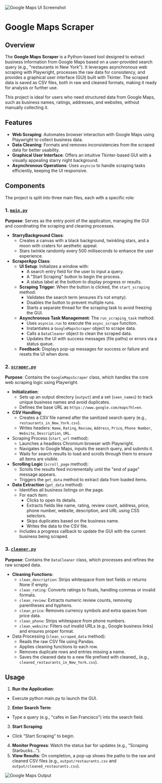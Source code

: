 ![Google Maps UI Screenshot](https://github.com/Nickopusan13/Nickopusan-Portofolio/blob/master/Google%20Maps%20Scraper/Image/Google%20Maps%20UI.png?raw=true)
# Google Maps Scraper
## Overview
The **Google Maps Scraper** is a Python-based tool designed to extract business information from Google Maps based on a user-provided search query (e.g., "restaurants in New York"). It leverages asynchronous web scraping with Playwright, processes the raw data for consistency, and provides a graphical user interface (GUI) built with Tkinter. The scraped data is saved as CSV files, both in raw and cleaned formats, making it ready for analysis or further use.

This project is ideal for users who need structured data from Google Maps, such as business names, ratings, addresses, and websites, without manually collecting it.

## Features
- **Web Scraping**: Automates browser interaction with Google Maps using Playwright to collect business data.
- **Data Cleaning**: Formats and removes inconsistencies from the scraped data for better usability.
- **Graphical User Interface**: Offers an intuitive Tkinter-based GUI with a visually appealing starry night background.
- **Asynchronous Operations**: Uses `asyncio` to handle scraping tasks efficiently, keeping the UI responsive.
## Components
The project is split into three main files, each with a specific role:
### 1. [`main.py`](Scraper/main.py)
**Purpose**: Serves as the entry point of the application, managing the GUI and coordinating the scraping and cleaning processes.
- **StarryBackground Class**:
  - Creates a canvas with a black background, twinkling stars, and a moon with craters for aesthetic appeal.
  - Stars twinkle randomly every 500 milliseconds to enhance the user experience.
- **ScraperApp Class**:
  - **UI Setup**: Initializes a window with:
    - A search entry field for the user to input a query.
    - A "Start Scraping" button to begin the process.
    - A status label at the bottom to display progress or results.
  - **Scraping Trigger**: When the button is clicked, the `start_scraping` method:
    - Validates the search term (ensures it’s not empty).
    - Disables the button to prevent multiple runs.
    - Starts a separate thread for the scraping task to avoid freezing the GUI.
  - **Asynchronous Task Management**: The `run_scraping_task` method:
    - Uses `asyncio.run` to execute the `async_scrape` function.
    - Instantiates a `GoogleMapsScraper` object to scrape data.
    - Calls a `DataCleaner` object to clean the scraped data.
    - Updates the UI with success messages (file paths) or errors via a status queue.
  - **Feedback**: Displays pop-up messages for success or failure and resets the UI when done.
### 2. [`scraper.py`](Scraper/scraper.py)
**Purpose**: Contains the `GoogleMapsScraper` class, which handles the core web scraping logic using Playwright.

- **Initialization**:
  - Sets up an output directory (`output`) and a set (`seen_names`) to track unique business names and avoid duplicates.
  - Defines the base URL as `https://www.google.com/maps?hl=en`.
- **CSV Handling**:
  - Creates a CSV file named after the sanitized search query (e.g., `restaurants_in_New_York.csv`).
  - Writes headers: `Name`, `Rating`, `Review`, `Address`, `Price`, `Phone Number`, `Website`, `Description`, `URL`.
- Scraping Process (`start_url` method):
  - Launches a headless Chromium browser with Playwright.
  - Navigates to Google Maps, inputs the search query, and submits it.
  - Waits for search results to load and scrolls through them to ensure all items are visible.
- **Scrolling Logic** (`scroll_page` method):
  - Scrolls the results feed incrementally until the "end of page" message appears.
  - Triggers the `get_data` method to extract data from loaded items.
- **Data Extraction** (`get_data` method):
  - Identifies all business listings on the page.
  - For each item:
    - Clicks to open its details.
    - Extracts fields like name, rating, review count, address, price, phone number, website, description, and URL using CSS selectors.
    - Skips duplicates based on the business name.
    - Writes the data to the CSV file.
  - Includes a progress callback to update the GUI with the current business being scraped.
### 3. [`cleaner.py`](Scraper/cleaner.py)
**Purpose**: Contains the `DataCleaner` class, which processes and refines the raw scraped data.

- **Cleaning Functions**:
  - `clean_description`: Strips whitespace from text fields or returns None if empty.
  - `clean_rating`: Converts ratings to floats, handling commas or invalid formats.
  - `clean_review`: Extracts numeric review counts, removing parentheses and hyphens.
  - `clean_price`: Removes currency symbols and extra spaces from price data.
  - `clean_phone`: Strips whitespace from phone numbers.
  - `clean_website`: Filters out invalid URLs (e.g., Google business links) and ensures proper format.
- Data Processing (`clean_scraped_data` method):
  - Reads the raw CSV file using Pandas.
  - Applies cleaning functions to each row.
  - Removes duplicate rows and entries missing a name.
  - Saves the cleaned data to a new file prefixed with cleaned_ (e.g., `cleaned_restaurants_in_New_York.csv`).
## Usage
1. **Run the Application**:
  - Execute python main.py to launch the GUI.
2. **Enter Search Term**:
  - Type a query (e.g., "cafes in San Francisco") into the search field.
3. **Start Scraping**:
  - Click "Start Scraping" to begin.
4. **Monitor Progress**:
Watch the status bar for updates (e.g., "Scraping Starbucks...").
5. **View Results**:
On completion, a pop-up shows the paths to the raw and cleaned CSV files (e.g., `output/restaurants.csv` and `output/cleaned_restaurants.csv`).

![Google Maps Output](https://github.com/Nickopusan13/Nickopusan-Portofolio/blob/master/Google%20Maps%20Scraper/Image/Google%20Maps%20Output.png)
